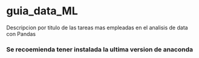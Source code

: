 # guia_data_ML
Descripcion por titulo de las tareas mas empleadas en el analisis de data con Pandas

### Se recoemienda tener instalada la ultima version de anaconda
